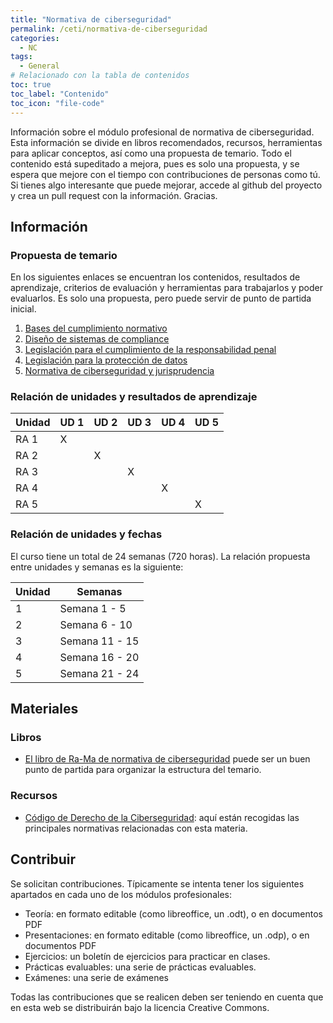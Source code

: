 ```yaml
---
title: "Normativa de ciberseguridad"
permalink: /ceti/normativa-de-ciberseguridad
categories:
  - NC
tags:
  - General
# Relacionado con la tabla de contenidos
toc: true
toc_label: "Contenido"
toc_icon: "file-code"
---
```


Información sobre el módulo profesional de normativa de ciberseguridad. Esta información se divide en libros recomendados, recursos, herramientas para aplicar conceptos, así como una propuesta de temario. Todo el contenido está supeditado a mejora, pues es solo una propuesta, y se espera que mejore con el tiempo con contribuciones de personas como tú. Si tienes algo interesante que puede mejorar, accede al github del proyecto y crea un pull request con la información. Gracias.

## Información

### Propuesta de temario

En los siguientes enlaces se encuentran los contenidos, resultados de aprendizaje, criterios de evaluación y herramientas para trabajarlos y poder evaluarlos. Es solo una propuesta, pero puede servir de punto de partida inicial.

1. [Bases del cumplimiento normativo](/ceti/normativa-de-ciberseguridad/bases-del-cumplimiento-normativo)
2. [Diseño de sistemas de compliance](/ceti/normativa-de-ciberseguridad/diseno-de-sistemas-de-compliance)
3. [Legislación para el cumplimiento de la responsabilidad penal](/ceti/normativa-de-ciberseguridad/legislacion-para-el-cumplimiento-de-la-responsabilidad-penal)
4. [Legislación para la protección de datos](/ceti/normativa-de-ciberseguridad/legislacion-para-la-proteccion-de-datos)
5. [Normativa de ciberseguridad y jurisprudencia](/ceti/normativa-de-ciberseguridad/normativa-de-ciberseguridad-y-jurisprudencia)

### Relación de unidades y resultados de aprendizaje

| Unidad | UD 1 | UD 2 | UD 3 | UD 4 | UD 5 |
| ------ | ---- | ---- | ---- | ---- | ---- |
| RA 1   | X    |      |      |      |      |
| RA 2   |      | X    |      |      |      |
| RA 3   |      |      | X    |      |      |
| RA 4   |      |      |      | X    |      |
| RA 5   |      |      |      |      | X    |

### Relación de unidades y fechas

El curso tiene un total de 24 semanas (720 horas). La relación propuesta entre unidades y semanas es la siguiente:

| Unidad | Semanas        |
| ------ | -------------- |
| 1      | Semana 1 - 5   |
| 2      | Semana 6 - 10  |
| 3      | Semana 11 - 15 |
| 4      | Semana 16 - 20 |
| 5      | Semana 21 - 24 |

## Materiales

### Libros

- [El libro de Ra-Ma de normativa de ciberseguridad](https://www.ra-ma.es/libro/normativa-de-ciberseguridad_132894/) puede ser un buen punto de partida para organizar la estructura del temario.

### Recursos

- [Código de Derecho de la Ciberseguridad](https://www.boe.es/biblioteca_juridica/codigos/codigo.php?id=173_Codigo_de_Derecho_de_la_Ciberseguridad&modo=1): aquí están recogidas las principales normativas relacionadas con esta materia.

## Contribuir

Se solicitan contribuciones. Típicamente se intenta tener los siguientes apartados en cada uno de los módulos profesionales:

- Teoría: en formato editable (como libreoffice, un .odt), o en documentos PDF
- Presentaciones: en formato editable (como libreoffice, un .odp), o en documentos PDF
- Ejercicios: un boletín de ejercicios para practicar en clases.
- Prácticas evaluables: una serie de prácticas evaluables.
- Exámenes: una serie de exámenes

Todas las contribuciones que se realicen deben ser teniendo en cuenta que en esta web se distribuirán bajo la licencia Creative Commons.
